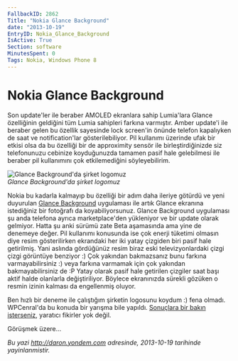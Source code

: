 ```yaml
---
FallbackID: 2862
Title: "Nokia Glance Background"
date: "2013-10-19"
EntryID: Nokia_Glance_Background
IsActive: True
Section: software
MinutesSpent: 0
Tags: Nokia, Windows Phone 8
---
```

# Nokia Glance Background
Son update'ler ile beraber AMOLED ekranlara sahip Lumia'lara Glance
özelliğinin geldiğini tüm Lumia sahipleri farkına varmıştır. Amber
update'i ile beraber gelen bu özellik sayesinde lock screen'in önünde
telefon kapalıyken de saat ve notification'lar gösterilebiliyor. Pil
kullanımı üzerinde ufak bir etkisi olsa da bu özelliği bir de
approximity sensör ile birleştirdiğinizde siz telefonunuzu cebinize
koyduğunuzda tamamen pasif hale gelebilmesi ile beraber pil kullanımını
çok etkilemediğini söyleyebilirim.

![Glance Background'da şirket
logomuz](media/Nokia_Glance_Background/glance.jpg)\
*Glance Background'da şirket logomuz*

Nokia bu kadarla kalmayıp bu özelliği bir adım daha ileriye götürdü ve
yeni duyurulan [Glance
Background](http://www.windowsphone.com/en-us/store/app/glance-background/7c3378ff-2844-480b-b2e2-783537201b84)
uygulaması ile artık Glance ekranına istediğiniz bir fotoğrafı da
koyabiliyorsunuz. Glance Background uygulaması şu anda telefona ayrıca
marketplace'den yükleniyor ve bir update olarak gelmiyor. Hatta şu anki
sürümü zate Beta aşamasında ama yine de denemeye değer. Pil kullanımı
konusunda ise çok enerji tüketimi olmasın diye resim gösterilirken
ekrandaki her iki yatay çizgiden biri pasif hale getirilmiş. Yani
aslında gördüğünüz resim biraz eski televizyonlardaki çizgi çizgi
görüntüye benziyor :) Çok yakından bakmazsanız bunu farkına
varmayabilirsiniz :) veya farkına varmamak için çok yakından
bakmayabilirsiniz de :P Yatay olarak pasif hale getirilen çizgiler saat
başı aktif halde olanlarla değiştiriliyor. Böylece ekranınızda sürekli
gözüken o resmin izinin kalması da engellenmiş oluyor.

Ben hızlı bir deneme ile çalıştığım şirketin logosunu koydum :) fena
olmadı. WPCenral'da bu konuda bir yarışma bile yapıldı. [Sonuçlara bir
bakın
isterseniz](http://www.wpcentral.com/winners-windows-phone-central-glance-background-contest),
yaratıcı fikirler yok değil.

Görüşmek üzere...



*Bu yazi http://daron.yondem.com adresinde, 2013-10-19 tarihinde yayinlanmistir.*
